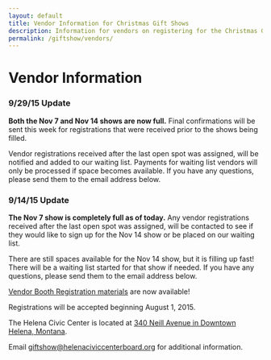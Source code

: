 ```yaml
---
layout: default
title: Vendor Information for Christmas Gift Shows
description: Information for vendors on registering for the Christmas Gift Shows.
permalink: /giftshow/vendors/
---
```


# Vendor Information

<div class="panel panel-default">
  <div class="panel-heading">
    <h3 class="panel-title">9/29/15 Update</h3>
  </div>
  <div class="panel-body">
    <p>
      <b>Both the Nov 7 and Nov 14 shows are now full.</b> Final confirmations will be sent this week for registrations that were received prior to the shows being filled.
    </p>
    <p>
      Vendor registrations received after the last open spot was assigned, will be notified and added to our waiting list. Payments for waiting list vendors will only be processed if space becomes available. If you have any questions, please send them to the email address below.
    </p>
  </div>
</div>

<div class="panel panel-default">
  <div class="panel-heading">
    <h3 class="panel-title">9/14/15 Update</h3>
  </div>
  <div class="panel-body">
    <p>
      <b>The Nov 7 show is completely full as of today.</b> Any vendor registrations received after the last open spot was assigned, will be contacted to see if they would like to sign up for the Nov 14 show or be placed on our waiting list.
    </p>
    <p>
      There are still spaces available for the Nov 14 show, but it is filling up fast! There will be a waiting list started for that show if needed. If you have any questions, please send them to the email address below.
    </p>
  </div>
</div>

[Vendor Booth Registration materials](2015-helena-civic-center-gift-show.pdf) are now available!   

Registrations will be accepted beginning August 1, 2015.

The Helena Civic Center is located at [340 Neill Avenue in Downtown Helena, Montana](http://www.helenaciviccenter.com/location-and-parking.html#c49). 

Email <giftshow@helenaciviccenterboard.org> for additional information.
